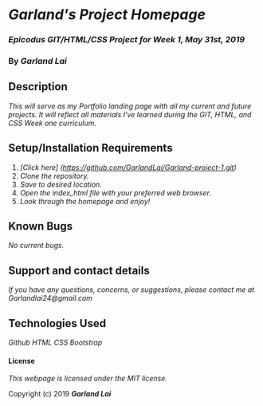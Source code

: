 # _Garland's Project Homepage_

### _Epicodus GIT/HTML/CSS Project for Week 1, May 31st, 2019_

### By _**Garland Lai**_

## Description

_This will serve as my Portfolio landing page with all my current and future projects. It will reflect all materials I've learned during the GIT, HTML, and CSS Week one curriculum._

## Setup/Installation Requirements

1. _[Click here] (https://github.com/GarlandLai/Garland-project-1.git)_
2. _Clone the repository._
3. _Save to desired location._
4. _Open the index_html file with your preferred web browser._
5. _Look through the homepage and enjoy!_

## Known Bugs

_No current bugs._

## Support and contact details

_If you have any questions, concerns, or suggestions, please contact me at Garlandlai24@gmail.com_

## Technologies Used

_Github_
_HTML_
_CSS_
_Bootstrap_

#### License

*This webpage is licensed under the MIT license.*

Copyright (c) 2019 **_Garland Lai_**
